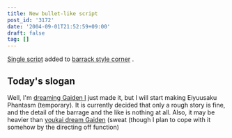 ```yaml
---
title: New bullet-like script
post_id: '3172'
date: '2004-09-01T21:52:59+09:00'
draft: false
tag: []
---
```


[Single script](/3171) added to [barrack style corner](/tag/danmakufu) .

## Today's slogan

Well, I'm [dreaming Gaiden I](/touhou-pcb-g) just made it, but I will start making Eiyuusaku Phantasm (temporary). It is currently decided that only a rough story is fine, and the detail of the barrage and the like is nothing at all. Also, it may be heavier than [youkai dream Gaiden](/touhou-pcb-g) (sweat (though I plan to cope with it somehow by the directing off function)